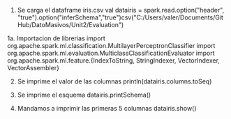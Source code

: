 1. Se carga el dataframe iris.csv
val datairis = spark.read.option("header", "true").option("inferSchema","true")csv("C:/Users/valer/Documents/GitHub/DatoMasivos/Unit2/Evaluation")

1a. Importacion de librerias 
import org.apache.spark.ml.classification.MultilayerPerceptronClassifier
import org.apache.spark.ml.evaluation.MulticlassClassificationEvaluator
import org.apache.spark.ml.feature.{IndexToString, StringIndexer, VectorIndexer, VectorAssembler}

2. Se imprime el valor de las columnas
println(datairis.columns.toSeq)

3. Se imprime el esquema 
datairis.printSchema()

4. Mandamos a imprimir las primeras 5 columnas
datairis.show()